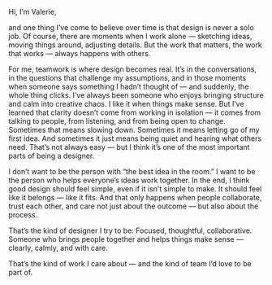 Hi, I’m Valerie,

and one thing I’ve come to believe over time is that design is never a solo job. 
Of course, there are moments when I work alone — sketching ideas, moving things around, adjusting details. But the work that matters, the work that works — always happens with others.

For me, teamwork is where design becomes real.
It’s in the conversations, in the questions that challenge my assumptions, and in those moments when someone says something I hadn’t thought of — and suddenly, the whole thing clicks.
I’ve always been someone who enjoys bringing structure and calm into creative chaos. I like it when things make sense. But I’ve learned that clarity doesn’t come from working in isolation — it comes from talking to people, from listening, and from being open to change.
Sometimes that means slowing down.
Sometimes it means letting go of my first idea.
And sometimes it just means being quiet and hearing what others need.
That’s not always easy — but I think it’s one of the most important parts of being a designer.

I don’t want to be the person with “the best idea in the room.”
I want to be the person who helps everyone’s ideas work together.
In the end, I think good design should feel simple, even if it isn't simple to make.
It should feel like it belongs — like it fits.
And that only happens when people collaborate, trust each other, and care not just about the outcome — but also about the process.

That’s the kind of designer I try to be:
Focused, thoughtful, collaborative.
Someone who brings people together and helps things make sense — clearly, calmly, and with care.

That’s the kind of work I care about — and the kind of team I’d love to be part of.
